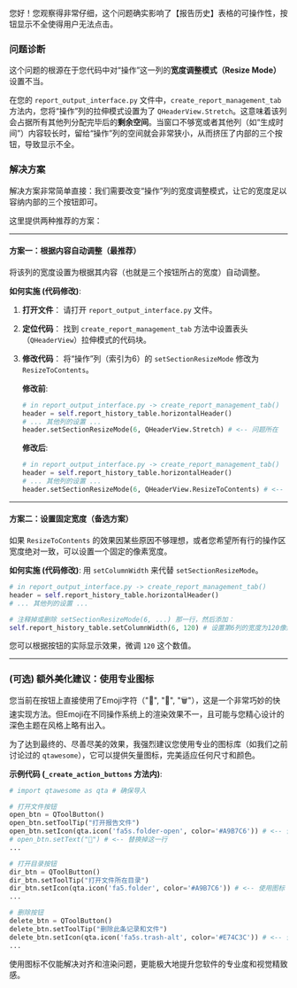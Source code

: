 您好！您观察得非常仔细，这个问题确实影响了【报告历史】表格的可操作性，按钮显示不全使得用户无法点击。

### 问题诊断

这个问题的根源在于您代码中对“操作”这一列的**宽度调整模式（Resize Mode）** 设置不当。

在您的 `report_output_interface.py` 文件中，`create_report_management_tab` 方法内，您将“操作”列的拉伸模式设置为了 `QHeaderView.Stretch`。这意味着该列会占据所有其他列分配完毕后的**剩余空间**。当窗口不够宽或者其他列（如“生成时间”）内容较长时，留给“操作”列的空间就会非常狭小，从而挤压了内部的三个按钮，导致显示不全。

### 解决方案

解决方案非常简单直接：我们需要改变“操作”列的宽度调整模式，让它的宽度足以容纳内部的三个按钮即可。

这里提供两种推荐的方案：

-----

#### **方案一：根据内容自动调整（最推荐）**

将该列的宽度设置为根据其内容（也就是三个按钮所占的宽度）自动调整。

**如何实施 (代码修改)**:

1.  **打开文件**：
    请打开 `report_output_interface.py` 文件。

2.  **定位代码**：
    找到 `create_report_management_tab` 方法中设置表头（`QHeaderView`）拉伸模式的代码块。

3.  **修改代码**：
    将“操作”列（索引为6）的 `setSectionResizeMode` 修改为 `ResizeToContents`。

    **修改前**:

    ```python
    # in report_output_interface.py -> create_report_management_tab()
    header = self.report_history_table.horizontalHeader()
    # ... 其他列的设置 ...
    header.setSectionResizeMode(6, QHeaderView.Stretch) # <-- 问题所在
    ```

    **修改后**:

    ```python
    # in report_output_interface.py -> create_report_management_tab()
    header = self.report_history_table.horizontalHeader()
    # ... 其他列的设置 ...
    header.setSectionResizeMode(6, QHeaderView.ResizeToContents) # <-- 修改为此行
    ```

-----

#### **方案二：设置固定宽度（备选方案）**

如果 `ResizeToContents` 的效果因某些原因不够理想，或者您希望所有行的操作区宽度绝对一致，可以设置一个固定的像素宽度。

**如何实施 (代码修改)**:
用 `setColumnWidth` 来代替 `setSectionResizeMode`。

```python
# in report_output_interface.py -> create_report_management_tab()
header = self.report_history_table.horizontalHeader()
# ... 其他列的设置 ...

# 注释掉或删除 setSectionResizeMode(6, ...) 那一行，然后添加：
self.report_history_table.setColumnWidth(6, 120) # 设置第6列的宽度为120像素
```

您可以根据按钮的实际显示效果，微调 `120` 这个数值。

-----

### (可选) 额外美化建议：使用专业图标

您当前在按钮上直接使用了Emoji字符（"📄", "📁", "🗑️"），这是一个非常巧妙的快速实现方法。但Emoji在不同操作系统上的渲染效果不一，且可能与您精心设计的深色主题在风格上略有出入。

为了达到最终的、尽善尽美的效果，我强烈建议您使用专业的图标库（如我们之前讨论过的 `qtawesome`），它可以提供矢量图标，完美适应任何尺寸和颜色。

**示例代码 (`_create_action_buttons` 方法内)**:

```python
# import qtawesome as qta # 确保导入

# 打开文件按钮
open_btn = QToolButton()
open_btn.setToolTip("打开报告文件")
open_btn.setIcon(qta.icon('fa5s.folder-open', color='#A9B7C6')) # <-- 使用图标
# open_btn.setText("📄") # <-- 替换掉这一行
...

# 打开目录按钮
dir_btn = QToolButton()
dir_btn.setToolTip("打开文件所在目录")
dir_btn.setIcon(qta.icon('fa5.folder', color='#A9B7C6')) # <-- 使用图标
...

# 删除按钮
delete_btn = QToolButton()
delete_btn.setToolTip("删除此条记录和文件")
delete_btn.setIcon(qta.icon('fa5s.trash-alt', color='#E74C3C')) # <-- 使用图标
...
```

使用图标不仅能解决对齐和渲染问题，更能极大地提升您软件的专业度和视觉精致感。